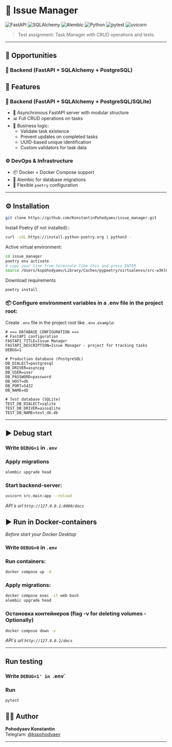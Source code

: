 # 📝 Issue Manager

![FastAPI](https://img.shields.io/badge/FastAPI-0.116.1-0?logo=fastapi&logoColor=white&labelColor=009688&color=009688)
![SQLAlchemy](https://img.shields.io/badge/SQLAlchemy-2.0.40-orange?logo=sqlalchemy)
![Alembic](https://img.shields.io/badge/Alembic-1.16.4-3796b0?logo=alembic)
![Python](https://img.shields.io/badge/Python-3.12-3776AB?logo=python)
![pytest](https://img.shields.io/badge/pytest-8.4.1-ff69b4?logo=python)
![uvicorn](https://img.shields.io/badge/uvicorn-0.35.0-black?logo=fastapi)

> Test assignment: Task Manager with CRUD operations and tests.

---

## 🚀 Opportunities

### 🧠 Backend (FastAPI + SQLAlchemy + PostgreSQL)
## 🚀 Features

### 🧠 Backend (FastAPI + SQLAlchemy + PostgreSQL/SQLite)

- 📡 Asynchronous FastAPI server with modular structure  
- 📊 Full CRUD operations on tasks  
- 🧩 Business logic:
  - Validate task existence
  - Prevent updates on completed tasks
  - UUID-based unique identification
  - Custom validators for task data

### ⚙️ DevOps & Infrastructure

- 📦 Docker + Docker Compose support  
- 🧾 Alembic for database migrations  
- 🔐 Flexible `poetry` configuration 

---

## ⚙️ Installation

```bash
git clone https://github.com/KonstantinPohodyaev/issue_manager.git
```

Install Poetry (if not installed)::

```bash
curl -sSL https://install.python-poetry.org | python3 -
```

Active virtual environment:

```bash
cd issue_manager
poetry env activate
# copy your line from terminale like this and press ENTER
source /Users/kspohodyaev/Library/Caches/pypoetry/virtualenvs/src-w3klOcYr-py3.12/bin/activate
```

Download requirements
```
poetry install
```

### 📦 Configure environment variables in a .env file in the project root:

Create `.env` file in the project root like `.env.example`:

```env
# === DATABASE CONFIGURATION ===
# FastAPI configuration
FASTAPI_TITLE=Issue Manager
FASTAPI_DESCRIPTION=Issue Manager - project for tracking tasks
DEBUG=1

# Production database (PostgreSQL)
DB_DIALECT=postgresql
DB_DRIVER=asyncpg
DB_USER=user
DB_PASSWORD=password
DB_HOST=db
DB_PORT=5432
DB_NAME=db

# Test database (SQLite)
TEST_DB_DIALECT=sqlite
TEST_DB_DRIVER=aiosqlite
TEST_DB_NAME=test_db.db
```
---

## ▶️ Debug start

### Write `DEBUG=1` in `.env`

### Apply migrations
```bash
alembic upgrade head
```

### Start backend-server:

```bash
uvicorn src.main:app --reload
```

_API`s url ```http://127.0.0.1:8000/docs```_

## ▶️ Run in Docker-containers
_Before start your Docker Desktop_

### Write `DEBUG=0` in `.env`

### Run containers:

```bash
docker compose up -d
```

### Apply migrations:

```bash
docker compose exec -it web bash
alembic upgrade head
```

### Остановка контейнеров (flag -v for deleting volumes - Optionally)
```bash
docker compose down -v 
```

_API`s url ```http://127.0.0.1/docs```_

---

## Run testing

### Write `DEBUG=1' in `.env`

### Run
```bash
pytest
```

## 👨‍💻 Author

**Pohodyaev Konstantin**  
Telegram: [@kspohodyaev](https://t.me/kspohodyaev)

---

